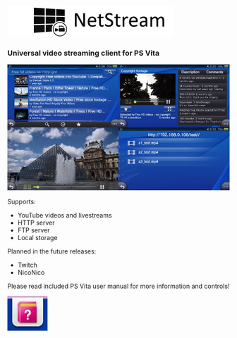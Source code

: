 ![](https://github.com/GrapheneCt/NetStream/raw/main/logo.PNG)

### Universal video streaming client for PS Vita

![](https://github.com/GrapheneCt/NetStream/raw/main/demo.png)

Supports:
- YouTube videos and livestreams
- HTTP server
- FTP server
- Local storage

Planned in the future releases:
- Twitch
- NicoNico

Please read included PS Vita user manual for more information and controls!

![](https://github.com/GrapheneCt/NetStream/raw/main/manual.png)
